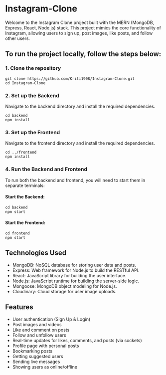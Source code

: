 # Instagram-Clone

Welcome to the Instagram Clone project built with the MERN (MongoDB, Express, React, Node.js) stack. This project mimics the core functionality of Instagram, allowing users to sign up, post images, like posts, and follow other users.

## To run the project locally, follow the steps below:

### 1. Clone the repository

```code
git clone https://github.com/Kriti1908/Instagram-Clone.git
cd Instagram-Clone
```

### 2. Set up the Backend
Navigate to the backend directory and install the required dependencies.

```code
cd backend
npm install
```

### 3. Set up the Frontend
Navigate to the frontend directory and install the required dependencies.

```code
cd ../frontend
npm install
```

### 4. Run the Backend and Frontend
To run both the backend and frontend, you will need to start them in separate terminals:

#### Start the Backend:

```code
cd backend
npm start
```

#### Start the Frontend:

```code
cd frontend
npm start
```

## Technologies Used
- MongoDB: NoSQL database for storing user data and posts.
- Express: Web framework for Node.js to build the RESTful API.
- React: JavaScript library for building the user interface.
- Node.js: JavaScript runtime for building the server-side logic.
- Mongoose: MongoDB object modeling for Node.js.
- Cloudinary: Cloud storage for user image uploads.

## Features
- User authentication (Sign Up & Login)
- Post images and videos
- Like and comment on posts
- Follow and unfollow users
- Real-time updates for likes, comments, and posts (via sockets)
- Profile page with personal posts
- Bookmarking posts
- Getting suggested users
- Sending live messages
- Showing users as online/offline